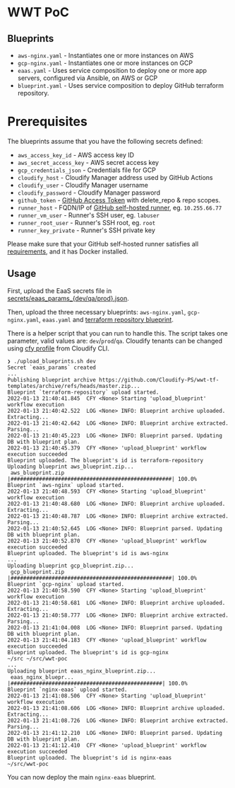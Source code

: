 # WWT PoC

## Blueprints

* `aws-nginx.yaml` - Instantiates one or more instances on AWS
* `gcp-nginx.yaml` - Instantiates one or more instances on GCP
* `eaas.yaml` - Uses service composition to deploy one or more app servers, configured via Ansible, on AWS or GCP
* `blueprint.yaml` - Uses service composition to deploy GitHub terraform repository.

# Prerequisites

The blueprints assume that you have the following secrets defined:

* `aws_access_key_id` - AWS access key ID
* `aws_secret_access_key` - AWS secret access key
* `gcp_credentials_json` - Credentials file for GCP
* `cloudify_host` - Cloudify Manager address used by GitHub Actions 
* `cloudify_user` - Cloudify Manager username
* `cloudify_password` - Cloudify Manager password
* `github_token` - [GitHub Access Token](https://docs.github.com/en/authentication/keeping-your-account-and-data-secure/creating-a-personal-access-token) with delete_repo & repo scopes.
* `runner_host` - FQDN/IP of [GitHub self-hosted runner](https://docs.github.com/en/actions/hosting-your-own-runners/about-self-hosted-runners), eg. `10.255.66.77`
* `runner_vm_user` - Runner's SSH user, eg. `labuser`
* `runner_root_user` - Runner's SSH root, eg. `root`
* `runner_key_private` - Runner's SSH private key

Please make sure that your GitHub self-hosted runner satisfies all [requirements](https://docs.github.com/en/actions/hosting-your-own-runners/about-self-hosted-runners#requirements-for-self-hosted-runner-machines), and it has Docker installed.
## Usage

First, upload the EaaS secrets file in [secrets/eaas_params_{dev/qa/prod}.json](./secrets/eaas_params_dev.json).

Then, upload the three necessary blueprints: `aws-nginx.yaml`, `gcp-nginx.yaml`, `eaas.yaml` and [terraform repository blueprint](https://github.com/Cloudify-PS/wwt-tf-templates/blob/master/blueprint.yaml).

There is a helper script that you can run to handle this. The script takes one parameter, valid values are:  `dev`/`prod`/`qa`. Cloudify tenants can be changed using [cfy profile](https://docs.cloudify.co/latest/cli/maint_cli/profiles/) from Cloudify CLI.

```
❯ ./upload_blueprints.sh dev
Secret `eaas_params` created
...
Publishing blueprint archive https://github.com/Cloudify-PS/wwt-tf-templates/archive/refs/heads/master.zip...
Blueprint `terraform-repository` upload started.
2022-01-13 21:40:41.845  CFY <None> Starting 'upload_blueprint' workflow execution
2022-01-13 21:40:42.522  LOG <None> INFO: Blueprint archive uploaded. Extracting...
2022-01-13 21:40:42.642  LOG <None> INFO: Blueprint archive extracted. Parsing...
2022-01-13 21:40:45.223  LOG <None> INFO: Blueprint parsed. Updating DB with blueprint plan.
2022-01-13 21:40:45.379  CFY <None> 'upload_blueprint' workflow execution succeeded
Blueprint uploaded. The blueprint's id is terraform-repository
Uploading blueprint aws_blueprint.zip...
 aws_blueprint.zip |###################################################| 100.0%
Blueprint `aws-nginx` upload started.
2022-01-13 21:40:48.593  CFY <None> Starting 'upload_blueprint' workflow execution
2022-01-13 21:40:48.680  LOG <None> INFO: Blueprint archive uploaded. Extracting...
2022-01-13 21:40:48.787  LOG <None> INFO: Blueprint archive extracted. Parsing...
2022-01-13 21:40:52.645  LOG <None> INFO: Blueprint parsed. Updating DB with blueprint plan.
2022-01-13 21:40:52.870  CFY <None> 'upload_blueprint' workflow execution succeeded
Blueprint uploaded. The blueprint's id is aws-nginx
...
Uploading blueprint gcp_blueprint.zip...
 gcp_blueprint.zip |###################################################| 100.0%
Blueprint `gcp-nginx` upload started.
2022-01-13 21:40:58.590  CFY <None> Starting 'upload_blueprint' workflow execution
2022-01-13 21:40:58.681  LOG <None> INFO: Blueprint archive uploaded. Extracting...
2022-01-13 21:40:58.777  LOG <None> INFO: Blueprint archive extracted. Parsing...
2022-01-13 21:41:04.008  LOG <None> INFO: Blueprint parsed. Updating DB with blueprint plan.
2022-01-13 21:41:04.183  CFY <None> 'upload_blueprint' workflow execution succeeded
Blueprint uploaded. The blueprint's id is gcp-nginx
~/src ~/src/wwt-poc
...
Uploading blueprint eaas_nginx_blueprint.zip...
 eaas_nginx_bluepr... |################################################| 100.0%
Blueprint `nginx-eaas` upload started.
2022-01-13 21:41:08.506  CFY <None> Starting 'upload_blueprint' workflow execution
2022-01-13 21:41:08.606  LOG <None> INFO: Blueprint archive uploaded. Extracting...
2022-01-13 21:41:08.726  LOG <None> INFO: Blueprint archive extracted. Parsing...
2022-01-13 21:41:12.210  LOG <None> INFO: Blueprint parsed. Updating DB with blueprint plan.
2022-01-13 21:41:12.410  CFY <None> 'upload_blueprint' workflow execution succeeded
Blueprint uploaded. The blueprint's id is nginx-eaas
~/src/wwt-poc
```

You can now deploy the main `nginx-eaas` blueprint.